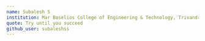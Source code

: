```yaml
---
name: Subalesh S
institution: Mar Baselios College of Engineering & Technology, Trivandrum
quote: Try until you succeed
github_user: subaleshss
---
```

